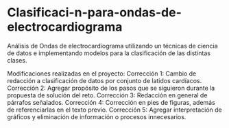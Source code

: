 # Clasificaci-n-para-ondas-de-electrocardiograma
Análisis de Ondas de electrocardiograma utilizando un técnicas de ciencia de datos e implementando modelos para la clasificación de las distintas clases.


Modificaciones realizadas en el proyecto:
Corrección 1:
Cambio de redacción a clasificación de datos por conjunto de latidos cardíacos. 
Corrección 2:
Agregar propósito de los pasos que se siguieron durante la propuesta de solución del reto. 
Corrección 3: 
Redacción en general de párrafos señalados. 
Corrección 4:
Corrección en pies de figuras, además de referenciarlas en el texto previo. 
Corrección 5:
Agregar interpretación de gráficos y eliminación de información o procesos innecesarios.
